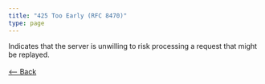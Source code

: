 ```yaml
---
title: "425 Too Early (RFC 8470)"
type: page
---
```

Indicates that the server is unwilling to risk processing a request that might be replayed.<br /><br />[<-- Back](../../)